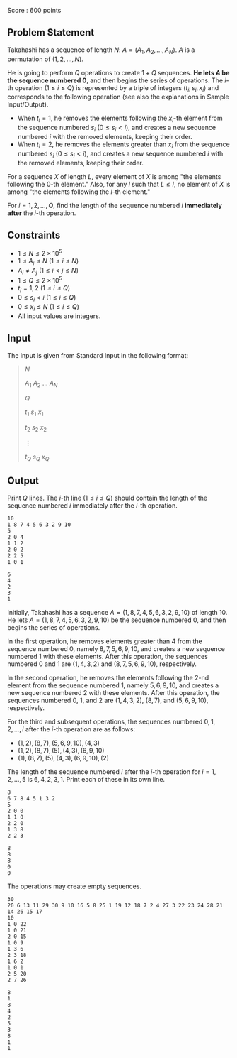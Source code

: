 Score : $600$ points

## Problem Statement

Takahashi has a sequence of length $N$: $A=(A _ 1,A _ 2,\ldots,A _ N)$.
$A$ is a permutation of $(1,2,\ldots,N)$.

He is going to perform $Q$ operations to create $1+Q$ sequences.
**He lets $A$ be the sequence numbered $0$**, and then begins the series of operations.
The $i$-th operation $(1\leq i\leq Q)$ is represented by a triple of integers $(t _ i,s _ i,x _ i)$ and corresponds to the following operation (see also the explanations in Sample Input/Output).

- When $t _ i=1$, he removes the elements following the $x _ i$-th element from the sequence numbered $s _ i$ $(0\leq s _ i\lt i)$, and creates a new sequence numbered $i$ with the removed elements, keeping their order.
- When $t _ i=2$, he removes the elements greater than $x _ i$ from the sequence numbered $s _ i$ $(0\leq s _ i\lt i)$, and creates a new sequence numbered $i$ with the removed elements, keeping their order.

For a sequence $X$ of length $L$, every element of $X$ is among "the elements following the $0$-th element."
Also, for any $l$ such that $L\leq l$, no element of $X$ is among "the elements following the $l$-th element."

For $i=1,2,\ldots,Q$, find the length of the sequence numbered $i$ **immediately after** the $i$-th operation.

## Constraints

- $1\leq N\leq2\times10^5$
- $1\leq A _ i\leq N\ (1\leq i\leq N)$
- $A _ i\neq A _ j\ (1\leq i\lt j\leq N)$
- $1\leq Q\leq2\times10^5$
- $t _ i=1,2\ (1\leq i\leq Q)$
- $0\leq s _ i\lt i\ (1\leq i\leq Q)$
- $0\leq x _ i\leq N\ (1\leq i\leq Q)$
- All input values are integers.

## Input

The input is given from Standard Input in the following format:

> $N$
> 
> $A _ 1$ $A _ 2$ $\ldots$ $A _ N$
> 
> $Q$
> 
> $t _ 1$ $s _ 1$ $x _ 1$
> 
> $t _ 2$ $s _ 2$ $x _ 2$
> 
> $\vdots$
> 
> $t _ Q$ $s _ Q$ $x _ Q$

## Output

Print $Q$ lines.
The $i$-th line $(1\leq i\leq Q)$ should contain the length of the sequence numbered $i$ immediately after the $i$-th operation.

```input1
10
1 8 7 4 5 6 3 2 9 10
5
2 0 4
1 1 2
2 0 2
2 2 5
1 0 1
```

```output1
6
4
2
3
1
```

Initially, Takahashi has a sequence $A=(1,8,7,4,5,6,3,2,9,10)$ of length $10$.
He lets $A=(1,8,7,4,5,6,3,2,9,10)$ be the sequence numbered $0$, and then begins the series of operations.

In the first operation, he removes elements greater than $4$ from the sequence numbered $0$, namely $8,7,5,6,9,10$, and creates a new sequence numbered $1$ with these elements. After this operation, the sequences numbered $0$ and $1$ are $(1,4,3,2)$ and $(8,7,5,6,9,10)$, respectively.

In the second operation, he removes the elements following the $2$-nd element from the sequence numbered $1$, namely $5,6,9,10$, and creates a new sequence numbered $2$ with these elements. After this operation, the sequences numbered $0$, $1$, and $2$ are $(1,4,3,2)$, $(8,7)$, and $(5,6,9,10)$, respectively.

For the third and subsequent operations, the sequences numbered $0,1,2,\ldots,i$ after the $i$-th operation are as follows:

- $(1,2),(8,7),(5,6,9,10),(4,3)$
- $(1,2),(8,7),(5),(4,3),(6,9,10)$
- $(1),(8,7),(5),(4,3),(6,9,10),(2)$

The length of the sequence numbered $i$ after the $i$-th operation for $i=1,2,\ldots,5$ is $6,4,2,3,1$. Print each of these in its own line.

```input2
8
6 7 8 4 5 1 3 2
5
2 0 0
1 1 0
2 2 0
1 3 8
2 2 3
```

```output2
8
8
8
0
0
```

The operations may create empty sequences.

```input3
30
20 6 13 11 29 30 9 10 16 5 8 25 1 19 12 18 7 2 4 27 3 22 23 24 28 21 14 26 15 17
10
1 0 22
1 0 21
2 0 15
1 0 9
1 3 6
2 3 18
1 6 2
1 0 1
2 5 20
2 7 26
```

```output3
8
1
8
4
2
5
3
8
1
1
```